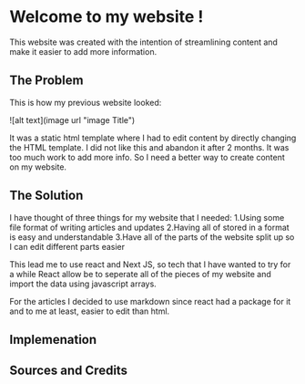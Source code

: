 # Welcome to my website !
This website was created with the intention of streamlining content
and make it easier to add more information.  
## The Problem
This is how my previous website looked:

![alt text](image url "image Title")

It was a static html template where I had to edit content by directly 
changing the HTML template. I did not like this and abandon it after 
2 months. It was too much work to add more info. So I need a better way
to create content on my website.
## The Solution
I have thought of three things for my website that I needed: 
1.Using some file format of writing articles and updates
2.Having all of stored in a format is easy and understandable
3.Have all of the parts of the website split up so I can edit different parts easier

This lead me to use react and Next JS, so tech that I have wanted to try for a while
React allow be to seperate all of the pieces of my website and import the data
using javascript arrays.

For the articles I decided to use markdown since react had a package for it and 
to me at least, easier to edit than html.
## Implemenation 

## Sources and Credits
